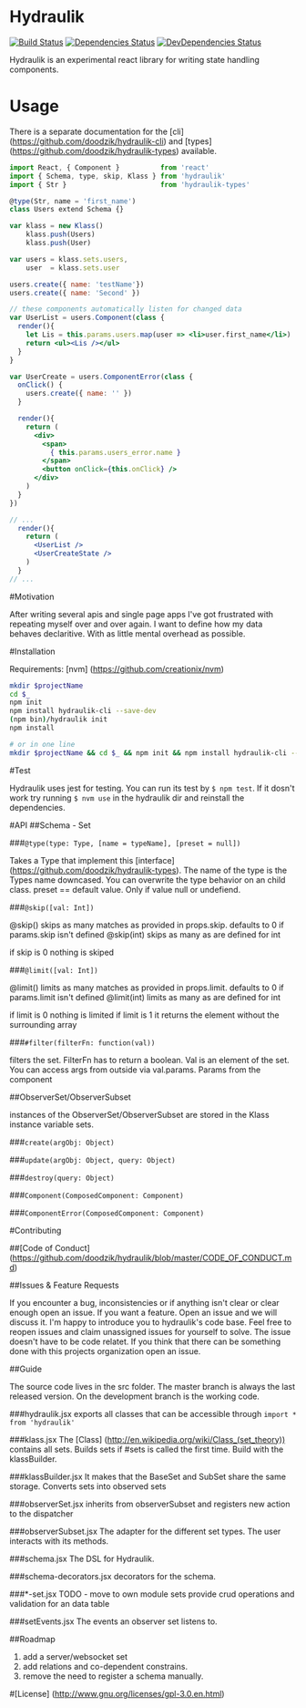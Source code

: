 # Hydraulik

[![Build Status](https://travis-ci.org/doodzik/hydraulik.svg?branch=master)](https://travis-ci.org/doodzik/hydraulik)
[![Dependencies Status](https://david-dm.org/doodzik/hydraulik.svg)](https://david-dm.org/doodzik/hydraulik)
[![DevDependencies Status](https://david-dm.org/doodzik/hydraulik/dev-status.svg)](https://david-dm.org/doodzik/hydraulik#info=devDependencies)

Hydraulik is an experimental react library for writing state handling components.

# Usage

There is a separate documentation for the [cli] (https://github.com/doodzik/hydraulik-cli) and [types] (https://github.com/doodzik/hydraulik-types) available.

```jsx
import React, { Component }          from 'react'
import { Schema, type, skip, Klass } from 'hydraulik'
import { Str }                       from 'hydraulik-types'

@type(Str, name = 'first_name')
class Users extend Schema {}

var klass = new Klass()
    klass.push(Users)
    klass.push(User)

var users = klass.sets.users,
    user  = klass.sets.user

users.create({ name: 'testName'})
users.create({ name: 'Second' })

// these components automatically listen for changed data
var UserList = users.Component(class {
  render(){
    let Lis = this.params.users.map(user => <li>user.first_name</li>)
    return <ul><Lis /></ul>
  }
}

var UserCreate = users.ComponentError(class {
  onClick() {
    users.create({ name: '' })
  }

  render(){
    return (
      <div>
        <span>
          { this.params.users_error.name }
        </span>
        <button onClick={this.onClick} />
      </div>
    )
  }
})

// ...
  render(){
    return (
      <UserList />
      <UserCreateState />
    )
  }
// ...
```

#Motivation

After writing several apis and single page apps I've got frustrated with repeating myself over and over again. I want to define how my data behaves declaritive. With as little mental overhead as possible.

#Installation

Requirements: [nvm] (https://github.com/creationix/nvm)

```bash
mkdir $projectName
cd $_
npm init
npm install hydraulik-cli --save-dev
(npm bin)/hydraulik init
npm install

# or in one line
mkdir $projectName && cd $_ && npm init && npm install hydraulik-cli --save-dev && (npm bin)/hydraulik init && npm install

```

#Test

Hydraulik uses jest for testing. You can run its test by
`$ npm test`.
If it dosn't work try running `$ nvm use` in the hydraulik dir and reinstall the dependencies.

#API
##Schema - Set

###`@type(type: Type, [name = typeName], [preset = null])`

Takes a Type that implement this [interface] (https://github.com/doodzik/hydraulik-types).
The name of the type is the Types name downcased.
You can overwrite the type behavior on an child class.
preset == default value. Only if value null or undefiend.

###`@skip([val: Int])`

@skip() skips as many matches as provided in props.skip. defaults to 0 if params.skip isn't defined
@skip(int) skips as many as are defined for int

if skip is 0 nothing is skiped

###`@limit([val: Int])`

@limit() limits as many matches as provided in props.limit. defaults to 0 if params.limit isn't defined
@limit(int) limits as many as are defined for int

if limit is 0 nothing is limited
if limit is 1 it returns the element without the surrounding array

###`#filter(filterFn: function(val))`

filters the set. FilterFn has to return a boolean. Val is an element of the set. You can access args from outside via val.params. Params from the component

##ObserverSet/ObserverSubset

instances of the ObserverSet/ObserverSubset are stored in the Klass instance variable sets.

###`create(argObj: Object)`

###`update(argObj: Object, query: Object)`

###`destroy(query: Object)`

###`Component(ComposedComponent: Component)`

###`ComponentError(ComposedComponent: Component)`

#Contributing

##[Code of Conduct] (https://github.com/doodzik/hydraulik/blob/master/CODE_OF_CONDUCT.md)

##Issues & Feature Requests

If you encounter a bug, inconsistencies or if anything isn't clear or clear enough open an issue.
If you want a feature. Open an issue and we will discuss it. I'm happy to introduce you to hydraulik's code base.
Feel free to reopen issues and claim unassigned issues for yourself to solve.
The issue doesn't have to be code relatet. If you think that there can be something done with this projects organization open an issue.

##Guide

The source code lives in the src folder.
The master branch is always the last released version. On the development branch is the working code.

###hydraulik.jsx
exports all classes that can be accessible through `import * from 'hydraulik'`

###klass.jsx
The [Class] (http://en.wikipedia.org/wiki/Class_(set_theory)) contains all sets.
Builds sets if #sets is called the first time. Build with the klassBuilder.

###klassBuilder.jsx
It makes that the BaseSet and SubSet share the same storage.
Converts sets into observed sets

###observerSet.jsx
inherits from observerSubset and registers new action to the dispatcher

###observerSubset.jsx
The adapter for the different set types.
The user interacts with its methods.

###schema.jsx
The DSL for Hydraulik.

###schema-decorators.jsx
decorators for the schema.

###\*-set.jsx
TODO - move to own module
sets provide crud operations and validation for an data table

###setEvents.jsx
The events an observer set listens to.

##Roadmap

1. add a server/websocket set
2. add relations and co-dependent constrains.
3. remove the need to register a schema manually.

#[License] (http://www.gnu.org/licenses/gpl-3.0.en.html)

